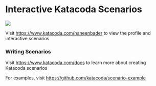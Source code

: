 # Interactive Katacoda Scenarios

[![](http://shields.katacoda.com/katacoda/haneenbader/count.svg)](https://www.katacoda.com/haneenbader "Get your profile on Katacoda.com")

Visit https://www.katacoda.com/haneenbader to view the profile and interactive scenarios

### Writing Scenarios
Visit https://www.katacoda.com/docs to learn more about creating Katacoda scenarios

For examples, visit https://github.com/katacoda/scenario-example
